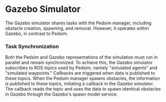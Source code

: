 
# Gazebo Simulator

The Gazebo simulator shares tasks with the Pedsim manager, including obstacle creation, spawning, and removal. However, it operates within Gazebo, in contrast to Pedsim. 

### Task Synchronization

Both the Pedsim and Gazebo representations of the simulation must run in parallel and remain synchronized. To achieve this, the Gazebo simulator subscribes to ROS topics used by Pedsim, namely "simulated agents" and "simulated waypoints." Callbacks are triggered when data is published to these topics. When the Pedsim manager spawns obstacles, the information is published to these topics, initiating a callback in the Gazebo simulator. The callback reads the topic and uses the data to spawn identical obstacles in Gazebo through the Gazebo's spawn model service.
